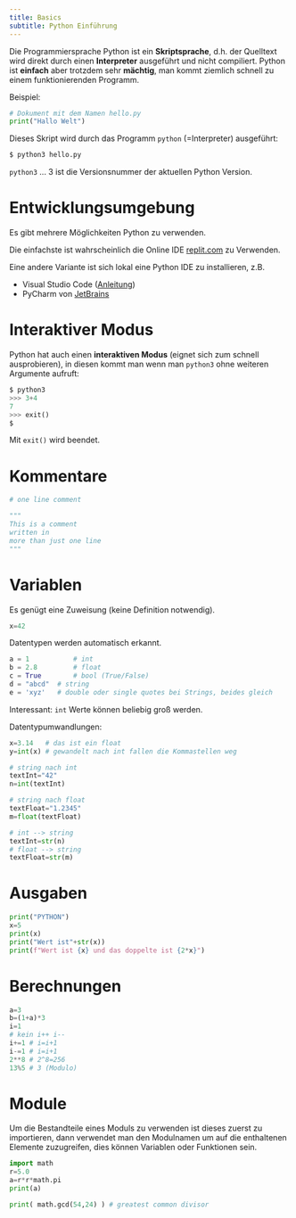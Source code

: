 ```yaml
---
title: Basics
subtitle: Python Einführung
---
```


Die Programmiersprache Python ist ein **Skriptsprache**, d.h. der Quelltext wird direkt durch einen **Interpreter** ausgeführt und nicht compiliert. Python ist **einfach** aber trotzdem sehr **mächtig**, man kommt ziemlich schnell zu einem funktionierenden Programm.

Beispiel:

```python
# Dokument mit dem Namen hello.py
print("Hallo Welt")
```

Dieses Skript wird durch das Programm `python` (=Interpreter) ausgeführt:

```bash
$ python3 hello.py
```

`python3` ... 3 ist die Versionsnummer der aktuellen Python Version.



# Entwicklungsumgebung

Es gibt mehrere Möglichkeiten Python zu verwenden.

Die einfachste ist wahrscheinlich die Online IDE [replit.com](https://replit.com/) zu Verwenden.

Eine andere Variante ist sich lokal eine Python IDE zu installieren, z.B.

- Visual Studio Code ([Anleitung](https://code.visualstudio.com/docs/python/python-tutorial))
- PyCharm von [JetBrains](https://www.jetbrains.com)



# Interaktiver Modus

Python hat auch einen **interaktiven Modus** (eignet sich zum schnell ausprobieren), in diesen kommt man wenn man `python3` ohne weiteren Argumente aufruft:



```python
$ python3
>>> 3+4
7
>>> exit()
$
```

Mit `exit()` wird beendet.



# Kommentare

```python
# one line comment

"""
This is a comment
written in 
more than just one line
"""
```



# Variablen

Es genügt eine Zuweisung (keine Definition notwendig).

```python
x=42
```

Datentypen werden automatisch erkannt.

```python
a = 1    		# int
b = 2.8  		# float
c = True 		# bool (True/False)
d = "abcd" 	# string
e = 'xyz'   # double oder single quotes bei Strings, beides gleich
```

Interessant: `int` Werte können beliebig groß werden.

Datentypumwandlungen:

```python
x=3.14   # das ist ein float
y=int(x) # gewandelt nach int fallen die Kommastellen weg
```

```python
# string nach int
textInt="42"
n=int(textInt)
```

```python
# string nach float
textFloat="1.2345"
m=float(textFloat)
```

```python
# int --> string
textInt=str(n)
# float --> string
textFloat=str(m)
```



# Ausgaben

```python
print("PYTHON")
x=5
print(x)
print("Wert ist"+str(x))
print(f"Wert ist {x} und das doppelte ist {2*x}")
```



# Berechnungen

```python
a=3
b=(1+a)*3
i=1
# kein i++ i--
i+=1 # i=i+1
i-=1 # i=i+1
2**8 # 2^8=256
13%5 # 3 (Modulo)
```



# Module

Um die Bestandteile eines Moduls zu verwenden ist dieses zuerst zu importieren, dann verwendet man den Modulnamen um auf die enthaltenen Elemente zuzugreifen, dies können Variablen oder Funktionen sein.

```python
import math
r=5.0
a=r*r*math.pi
print(a)

print( math.gcd(54,24) ) # greatest common divisor
```

